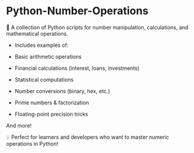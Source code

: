 # Python-Number-Operations
🔢 A collection of Python scripts for number manipulation, calculations, and mathematical operations.

- Includes examples of:

- Basic arithmetic operations

- Financial calculations (interest, loans, investments)

- Statistical computations

- Number conversions (binary, hex, etc.)

- Prime numbers & factorization

- Floating-point precision tricks

And more!

💡 Perfect for learners and developers who want to master numeric operations in Python!

